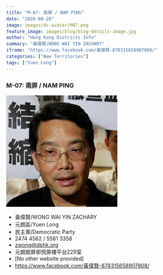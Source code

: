 ```yaml
---
title: "M-07: 南屏 / NAM PING"
date: "2020-08-20"
image: images/dc-avatar/M07.png
feature_image: images/blog/blog-details-image.jpg
author: "Hong Kong Districts Info"
summary: "黃偉賢/WONG WAI YIN ZACHARY"
iframe: "https://www.facebook.com/黃偉賢-878315658907808/"
categories: ["New Territories"]
tags: ["Yuen Long"]
---
```


### M-07: 南屏 / NAM PING  
![](/images/dc-avatar/M07.png)  

 - 黃偉賢/WONG WAI YIN ZACHARY  
 - 元朗區/Yuen Long  
 - 民主黨/Democratic Party  
 - 2474 4562 / 5561 3358  
 - zwong@dphk.org  
 - 元朗朗屏邨悅屏樓平台229室  
 - [No other website provided]  
 - https://www.facebook.com/黃偉賢-878315658907808/
